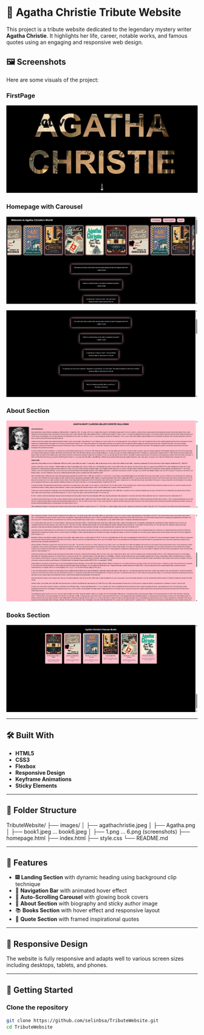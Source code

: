 # 🎩 Agatha Christie Tribute Website

This project is a tribute website dedicated to the legendary mystery writer **Agatha Christie**. It highlights her life, career, notable works, and famous quotes using an engaging and responsive web design.

## 🖼️ Screenshots

Here are some visuals of the project:

### FirstPage
![Homepage](images/1.png)

### Homepage with Carousel
![Homepage](images/2.png)

![Homepage](images/3.png)

### About Section
![About](images/4.png)

![About](images/5.png)

### Books Section
![Books](images/6.png)

---

## 🛠️ Built With

- **HTML5**
- **CSS3**
- **Flexbox**
- **Responsive Design**
- **Keyframe Animations**
- **Sticky Elements**

---

## 📁 Folder Structure

TributeWebsite/
├── images/
│ ├── agathachristie.jpeg
│ ├── Agatha.png
│ ├── book1.jpeg … book6.jpeg
│ ├── 1.png … 6.png (screenshots)
├── homepage.html
├── index.html
├── style.css
└── README.md

---

## 📌 Features

- 🎆 **Landing Section** with dynamic heading using background clip technique
- 🧭 **Navigation Bar** with animated hover effect
- 🎠 **Auto-Scrolling Carousel** with glowing book covers
- 📝 **About Section** with biography and sticky author image
- 📚 **Books Section** with hover effect and responsive layout
- 💬 **Quote Section** with framed inspirational quotes

---

## 📱 Responsive Design

The website is fully responsive and adapts well to various screen sizes including desktops, tablets, and phones.

---

## 🚀 Getting Started

### Clone the repository

```bash
git clone https://github.com/selinbsa/TributeWebsite.git
cd TributeWebsite
